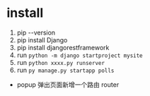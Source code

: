 # install

1. pip --version
2. pip install Django
3. pip install djangorestframework
4. run `python -m django startproject mysite`
5. run `python xxxx.py runserver` 
6. run `py manage.py startapp polls`


* popup 弹出页面新增一个路由 router